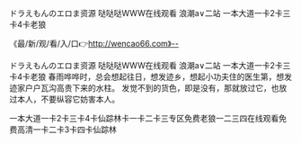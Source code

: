 ドラえもんのエロま资源
哒哒哒WWW在线观看
浪潮a∨二站
一本大道一卡2卡三卡4卡老狼


《最/新/观/看/入/口👉http://wencao66.com》--

ドラえもんのエロま资源
哒哒哒WWW在线观看
浪潮a∨二站
一本大道一卡2卡三卡4卡老狼
	春雨哗哗时，总会想起往日，想发迹乡，想起小功夫住的医生第，想发迹家户户瓦沟高贵下来的水柱。
发觉不到的货色，即是没有，那就放过它，也放过本人，不要纵容它妨害本人。





一本大道一卡2卡三卡4卡仙踪林卡一卡二卡三专区免费老狼一二三四在线观看免费高清一卡二卡3卡四卡仙踪林
